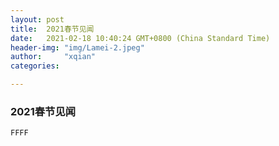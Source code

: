 ```yaml
---
layout: post
title:  2021春节见闻
date:   2021-02-18 10:40:24 GMT+0800 (China Standard Time)
header-img: "img/Lamei-2.jpeg"
author:     "xqian"
categories: 

---
```


### 2021春节见闻
    FFFF